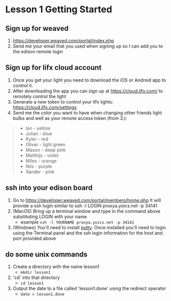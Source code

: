 # Lesson 1 Getting Started

## Sign up for weaved
1. https://developer.weaved.com/portal/index.php
2. Send me your email that you used when signing up so I can add you to the edison remote login

## Sign up for lifx cloud account
1. Once you get your light you need to download the iOS or Android app to control it.
2. After downloading the app you can sign up at https://cloud.lifx.com/ to remotely control the light 
3. Generate a new token to control your lifx lights: https://cloud.lifx.com/settings
4. Send me the color you want to have when changing other friends light bulbs and well as your remote access token (from 3.):

> - Ian - yellow
> - Julian - blue
> - Kyler - red
> - Oliver - light green
> - Mason - deep pink
> - Matthijs - violet
> - Miles - orange
> - Nils - purple
> - Xander - pink

## ssh into your edison board
1. Go to https://developer.weaved.com/portal/members/home.php
It will provide a ssh login similar to
ssh -l LOGIN proxya.yoics.net -p 34141
2. (MacOS) Bring up a terminal window and type in the command above substituting LOGIN with your name
   * example `ssh -l YOURNAME proxya.yoics.net -p 34141`
3. (Windows) You'll need to install [putty]( http://www.putty.org/). Once installed you'll need to login using the Terminal panel and  the ssh login information for the host and port provided above


## do some unix commands
1. Create a directory with the name lesson1
   * `mkdir lesson1`
2. 'cd' into that directory
   * `cd lesson1`
3. Output the date to a file called 'lesson1.done' using the redirect operator 
   * `date > lesson1.done`


